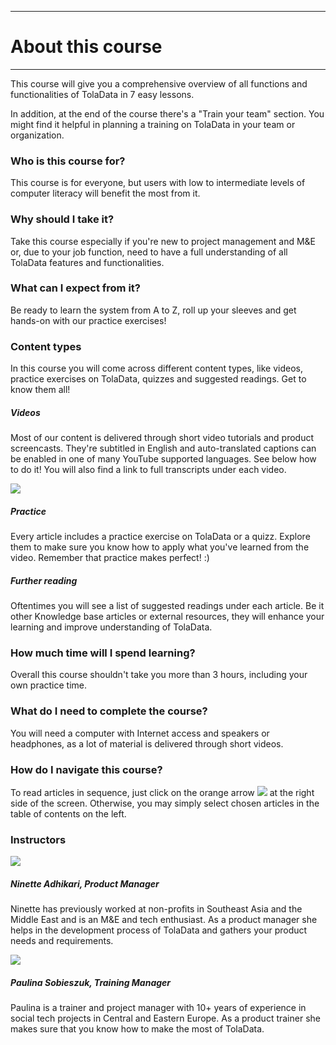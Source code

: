 ****
# About this course
---

This course will give you a comprehensive overview of all functions and functionalities of TolaData in 7 easy lessons.

In addition, at the end of the course there's a "Train your team" section. You might find it helpful in planning a training on TolaData in your team or organization.

### Who is this course for? 

This course is for everyone, but users with low to intermediate levels of computer literacy will benefit the most from it.

### Why should I take it?

Take this course especially if you're new to project management and M&E or, due to your job function, need to have a full understanding of all TolaData features and functionalities.

### What can I expect from it? 

Be ready to learn the system from A to Z, roll up your sleeves and get hands-on with our practice exercises! 

### Content types 

In this course you will come across different content types, like videos, practice exercises on TolaData, quizzes and suggested readings. Get to know them all!

##### Videos

Most of our content is delivered through short video tutorials and product screencasts. They're subtitled in English and auto-translated captions can be enabled in one of many YouTube supported languages. See below how to do it! You will also find a link to full transcripts under each video.  

![](/assets_en/lang.gif) 

##### Practice 

Every article includes a practice exercise on TolaData or a quizz. Explore them to make sure you know how to apply what you've learned from the video. Remember that practice makes perfect! :) 

##### Further reading

Oftentimes you will see a list of suggested readings under each article. Be it other Knowledge base articles or external resources, they will enhance your learning and improve understanding of TolaData. 
 
### How much time will I spend learning?

Overall this course shouldn't take you more than 3 hours, including your own practice time.

### What do I need to complete the course?

You will need a computer with Internet access and speakers or headphones, as a lot of material is delivered through short videos.

### How do I navigate this course?

To read articles in sequence, just click on the orange arrow ![](/assets_en/arrow.png) at the right side of the screen. Otherwise, you may simply select chosen articles in the table of contents on the left.

### Instructors 

![](/assets_en/ninette_kb.png)
##### Ninette Adhikari, Product Manager 

Ninette has previously worked at non-profits in Southeast Asia and the Middle East and is an M&E and tech enthusiast. As a product manager she helps in the development process of TolaData and gathers your product needs and requirements.

![](/assets_en/paulina_kb.png)
##### Paulina Sobieszuk, Training Manager  

Paulina is a trainer and project manager with 10+ years of experience in social tech projects in Central and Eastern Europe. As a product trainer she makes sure that you know how to make the most of TolaData.



